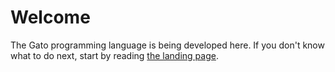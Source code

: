# Welcome

The Gato programming language is being developed here. If you don't know what to do next, start by reading [the landing page](https://gato-lang.dev/).
